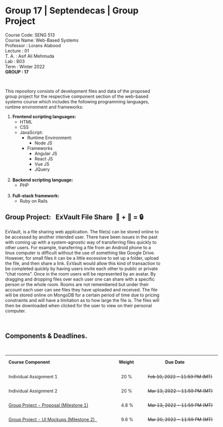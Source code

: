 # Group 17 | Septendecas | Group Project
Course Code: SENG 513<br>
Course Name: Web-Based Systems<br>
Professor  : Lorans Alabood<br>
Lecture    : 01<br>
T. A.      : Asif Ali Mehmuda<br>
Lab        : B03<br>
Term       : Winter 2022<br>
<b>GROUP   : 17</B>


<body>
<br>
<div>
<p>This repository consists of development files and data of the proposed group project for the respective component section of the web-based systems course which includes the following programming languages, runtime environment and frameworks:</p>
<ol>
  <b><li>Frontend scripting languages:</b>
  <ul>
	<li>HTML</li>
	<li>CSS</li>
	<li>JavaScript:
		<ul>
		<li>Runtime Environment:
			<ul>
				<li>Node JS</li>
			</ul>
		</li>
		<li>Frameworks
			<ul>
				<li>Angular JS</li>
				<li>React JS</li>
				<li>Vue JS</li>
				<li>JQuery</li>
			</ul>
		</li>
		</ul>
	</li>
  </li>
</ul>
<br>
  <b><li>Backend scripting language:</b>
  <ul>
  <li>PHP</li>
  </ul>
 </li>
<br>
  <b><li>Full-stack framework:</b>
	<ul>
	<li>Ruby on Rails</li>
	</ul>
</li>
</ol>
</div>
</div>
<div>
<h2>Group Project:&nbsp&nbsp&nbspExVault File Share&nbsp&nbsp📁&nbsp<strong>+</strong>&nbsp💬&nbsp<strong>=</strong>&nbsp🔒</h2>
<p>ExVault, is a file sharing web application. The file(s) can be stored online to be accessed by another intended user. There have been issues in the past with coming up with a system-agnostic way of transferring files quickly to other users. For example, transferring a file from an Android phone to a linux computer is difficult without the use of something like Google Drive. However, for small files it can be a little excessive to set up a folder, upload the file, and then share a link. ExVault would allow this kind of transaction to be completed quickly by having users invite each other to public or private “chat rooms”. Once in the room users will be represented by an avatar. By dragging and dropping files over each user one can share with a specific person or the whole room. Rooms are not remembered but under their account each user can see files they have uploaded and received. The file will be stored online on MongoDB for a certain period of time due to pricing constraints and will have a limitation as to how large the file is. The files will then be downloaded when clicked for the user to view on their personal computer.</p>
</div>

<br>
<div>
<h2>Components & Deadlines.</h2><br>
<table style="width: 686.812px; height: 235px; float: center;" border="0" cellpadding="2">
<tbody>
<tr style="height: 15px;">
<td style="width: 366px; height: 41px;">&nbsp;<strong>Course Component</strong></td>
<td style="width: 78px; height: 41px; ">&nbsp;<strong>Weight</strong></td>
<td style="width: 239.812px; height: 41px;">&nbsp;&nbsp;&nbsp;&nbsp;&nbsp;&nbsp;&nbsp;&nbsp;&nbsp;&nbsp;&nbsp;&nbsp;&nbsp;&nbsp;&nbsp;&nbsp;&nbsp;<strong>Due Date</strong></td>
</tr>
<tr style="height: 41px;">
<td style="width: 366px; height: 41px;">&nbsp;Individual Assignment 1</td>
<td style="width: 78px; height: 41px; ">&nbsp;&nbsp;&nbsp;20&nbsp;%</td>
<td id="dateColum" style="width: 239.812px; height: 41px;">&nbsp;&nbsp;<strike>Feb 10, 2022 - 11:59 PM (MT)</strike></td>
</tr>
<tr style="height: 41px;">
<td style="width: 366px; height: 41px;">&nbsp;Individual Assignment 2</td>
<td style="width: 78px; height: 41px;">&nbsp;&nbsp;&nbsp;20&nbsp;%</td>
<td id="dateColum" style="width: 239.812px; height: 41px;">&nbsp;&nbsp;<strike>Mar 13, 2022 - 11:59 PM (MT)</strike></td>
</tr>
<tr style="height: 41px;">
<td style="width: 366px; height: 41px;">&nbsp;<a href="https://drive.google.com/drive/folders/1ynrTJJwakhet_teFYJN7wTcA9iZIkbLc">Group Project - Proposal (Milestone 1)</a></td>
<td style="width: 78px; height: 41px;">&nbsp;&nbsp;&nbsp;4.8&nbsp;%</td>
<td id="date" style="width: auto; height: 41px;">&nbsp;&nbsp;<strike>Mar 13, 2022 - 11:59 PM (MT)</strike></td>
</tr>
<tr style="height: 41px;">
<td style="width: 366px; height: 41px;">&nbsp;<a href="https://drive.google.com/drive/folders/1ENLRHc7mA_ffE2DADWEix7VwQ7543nWO">Group Project - UI Mockups (Milestone 2)&nbsp;&nbsp;</a></td>
<td style="width: 78px; height: 41px; ">&nbsp;&nbsp;&nbsp;9.6&nbsp;%</td>
<td id="date" style="width: 239.812px; height: 41px;">&nbsp;&nbsp;<strike>Mar 20, 2022 - 11:59 PM (MT)</strike></td>
</tr>
<tr style="height: 33px;">
<td style="width: 366px; height: 41px;">&nbsp;<a href="https://drive.google.com/drive/folders/1CLVgGAMVrSwWsddPPYNeNypMQ2YDRxJs">Group Project - Technical Topic Presentation (Milestone 3)&nbsp;&nbsp;</a></td>
<td style="width: 78px; height: 41px; ">&nbsp;&nbsp;&nbsp;9.6&nbsp;%</td>
<td id="date" style="width: 239.812px; height: 41px;">&nbsp;&nbsp;<strike>Mar 15, 2022 - 11:59 PM (MT)</strike>&nbsp&nbsp</td>
</tr>
<tr style="height: 29px;">
<td style="width: 366px; height: 29px;">&nbsp;<a href="https://drive.google.com/drive/folders/19QvOVB-bT3cTrCoxZXWFL-VI8hDhbbhF">Group Project - Final Report & Live Demo (Milestone 4)</a>&nbsp;&nbsp;&nbsp;<img src="Multicolor-Circle.gif"; style="width: 20px; height: 20px;">&nbsp;</td>
<td style="width: 78px; height: 41px;">&nbsp;&nbsp;&nbsp;36&nbsp;%</td>
<td id="date" style="width: 239.812px; height: 41px;">&nbsp;&nbsp;Apr 12, 2022 - 11:59 PM (MT)</td>
</tr>
</tbody>
</table>
</div>
</body>
